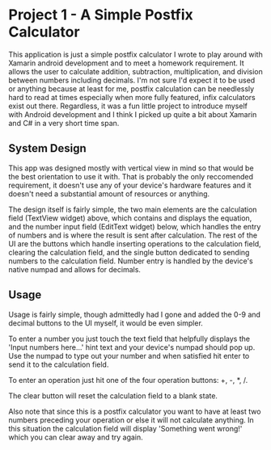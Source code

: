 # Project 1 - A Simple Postfix Calculator
This application is just a simple postfix calculator I wrote to play around with Xamarin android development and to meet a homework requirement. It allows the user to calculate addition, subtraction, multiplication, and division between numbers including decimals. I'm not sure I'd expect it to be used or anything because at least for me, postfix calculation can be needlessly hard to read at times especially when more fully featured, infix calculators exist out there. Regardless, it was a fun little project to introduce myself with Android development and I think I picked up quite a bit about Xamarin and C# in a very short time span.

## System Design 
This app was designed mostly with vertical view in mind so that would be the best orientation to use it with. That is probably the only reccomended requirement, it doesn't use any of your device's hardware features and it doesn't need a substantial amount of resources or anything.

The design itself is fairly simple, the two main elements are the calculation field (TextView widget) above, which contains and displays the equation, and the number input field (EditText widget) below, which handles the entry of numbers and is where the result is sent after calculation. The rest of the UI are the buttons which handle inserting operations to the calculation field, clearing the calculation field, and the single button dedicated to sending numbers to the calculation field. Number entry is handled by the device's native numpad and allows for decimals.

## Usage
Usage is fairly simple, though admittedly had I gone and added the 0-9 and decimal buttons to the UI myself, it would be even simpler. 

To enter a number you just touch the text field that helpfully displays the 'Input numbers here...' hint text and your device's numpad should pop up. Use the numpad to type out your number and when satisfied hit enter to send it to the calculation field.

To enter an operation just hit one of the four operation buttons: +, -, *, /.

The clear button will reset the calculation field to a blank state.

Also note that since this is a postfix calculator you want to have at least two numbers preceding your operation or else it will not calculate anything. In this situation the calculation field will display 'Something went wrong!' which you can clear away and try again.
